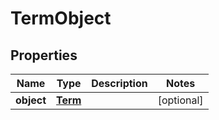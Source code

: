 # TermObject

## Properties
Name | Type | Description | Notes
------------ | ------------- | ------------- | -------------
**object** | [**Term**](Term.md) |  |  [optional]
